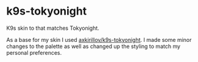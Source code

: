 # k9s-tokyonight
K9s skin to that matches Tokyonight.

As a base for my skin I used [axkirillov/k9s-tokyonight](https://github.com/axkirillov/k9s-tokyonight). I made some minor changes to the palette as well as changed up the styling to match my personal preferences.
